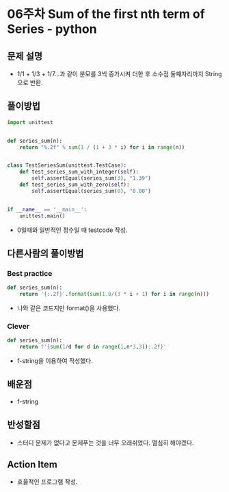# 06주차 Sum of the first nth term of Series - python

## 문제 설명
* 1/1 + 1/3 + 1/7...과 같이 분모를 3씩 증가시켜 더한 후 소수점 둘째자리까지 String으로 반환.

## 풀이방법
```python
import unittest


def series_sum(n):
    return "%.2f" % sum(1 / (1 + 3 * i) for i in range(n))


class TestSeriesSum(unittest.TestCase):
    def test_series_sum_with_integer(self):
        self.assertEqual(series_sum(3), "1.39")
    def test_series_sum_with_zero(self):
        self.assertEqual(series_sum(0), "0.00")


if __name__ == '__main__':
    unittest.main()
```
* 0일때와 일반적인 정수일 때 testcode 작성.

## 다른사람의 풀이방법

### Best practice
```python
def series_sum(n):
    return '{:.2f}'.format(sum(1.0/(3 * i + 1) for i in range(n)))
```
* 나와 같은 코드지만 format()을 사용했다.

### Clever
```python
def series_sum(n):
    return f'{sum(1/d for d in range(1,n*3,3)):.2f}'
```
* f-string을 이용하여 작성했다.

## 배운점
* f-string

## 반성할점
* 스터디 문제가 없다고 문제푸는 것을 너무 오래쉬었다. 열심히 해야겠다.

## Action Item
* 효율적인 프로그램 작성.